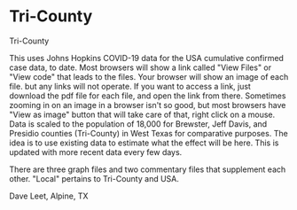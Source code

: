 # Tri-County
 Tri-County

This uses Johns Hopkins COVID-19 data for the USA cumulative confirmed case data, to date. Most browsers will show a link called "View Files" or "View code" that leads to the files. Your browser will show an image of each file. but any links will not operate. If you want to access a link, just download the pdf file for each file, and open the link from there. Sometimes zooming in on an image in a browser isn't so good, but most browsers have "View as image" button that will take care of that, right click on a mouse.  Data is scaled to the population of 18,000 for Brewster, Jeff Davis, and Presidio counties (Tri-County) in West Texas for comparative purposes. The idea is to use existing data to estimate what the effect will be here. This is updated with more recent data every few days. 

There are three graph files and two commentary files that supplement each other. "Local" pertains to Tri-County and USA. 

Dave Leet, Alpine, TX 